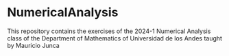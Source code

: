 # NumericalAnalysis
This repository contains the exercises of the 2024-1 Numerical Analysis class of the Department of Mathematics of Universidad de los Andes taught by Mauricio Junca

